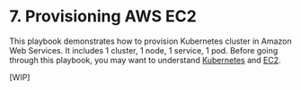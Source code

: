# 7. Provisioning AWS EC2

This playbook demonstrates how to provision Kubernetes cluster in Amazon Web Services. It includes 1 cluster, 1 node, 1 service, 1 pod. Before going through this playbook, you may want to understand [Kubernetes](https://kubernetes.io/) and [EC2](https://aws.amazon.com/id/ec2/).  

[WIP]